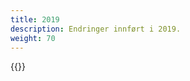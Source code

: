 ```yaml
---
title: 2019
description: Endringer innført i 2019.
weight: 70
---
```


{{<children description="true" />}}